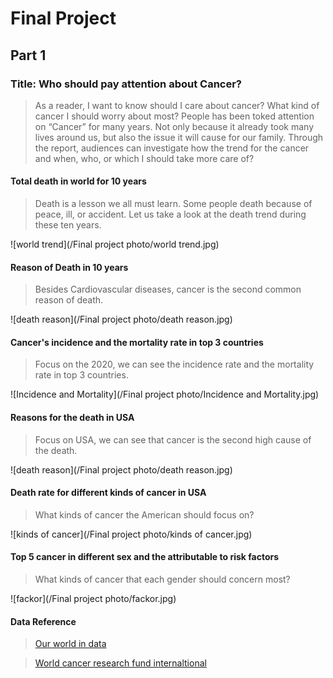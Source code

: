 # Final Project
## Part 1
### Title: Who should pay attention about Cancer?
> As a reader, I want to know should I care about cancer? What kind of cancer I should worry about most? 
> People has been toked attention on “Cancer” for many years. Not only because it already took many lives around us, but also the issue it will cause for our family. Through the report, audiences can investigate how the trend for the cancer and when, who, or which I should take more care of?

#### Total death in world for 10 years
> Death is a lesson we all must learn. Some people death because of peace, ill, or accident. Let us take a look at the death trend during these ten years.

![world trend](/Final project photo/world trend.jpg)

#### Reason of Death in 10 years
> Besides Cardiovascular diseases, cancer is the second common reason of death.


![death reason](/Final project photo/death reason.jpg)

#### Cancer's incidence and the mortality rate in top 3 countries
> Focus on the 2020, we can see the incidence rate and the mortality rate in top 3 countries.

![Incidence and Mortality](/Final project photo/Incidence and Mortality.jpg)

#### Reasons for the death in USA
> Focus on USA, we can see that cancer is the second high cause of the death.

![death reason](/Final project photo/death reason.jpg)

#### Death rate for different kinds of cancer in USA
> What kinds of cancer the American should focus on?

![kinds of cancer](/Final project photo/kinds of cancer.jpg)

#### Top 5 cancer in different sex and the attributable to risk factors
> What kinds of cancer that each gender should concern most?

![fackor](/Final project photo/fackor.jpg)

#### Data Reference
> [Our world in data](https://ourworldindata.org/causes-of-death "Title") 

> [World cancer research fund internaltional](https://www.wcrf.org/cancer-trends/global-cancer-data-by-country/ "Title") 
